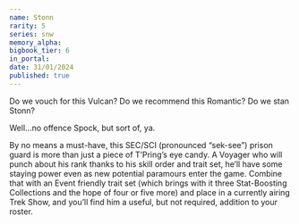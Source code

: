 ```yaml
---
name: Stonn
rarity: 5
series: snw
memory_alpha:
bigbook_tier: 6
in_portal:
date: 31/01/2024
published: true
---
```


Do we vouch for this Vulcan? Do we recommend this Romantic? Do we stan Stonn?

Well…no offence Spock, but sort of, ya.

By no means a must-have, this SEC/SCI (pronounced “sek-see”) prison guard is more than just a piece of T’Pring’s eye candy. A Voyager who will punch about his rank thanks to his skill order and trait set, he’ll have some staying power even as new potential paramours enter the game. Combine that with an Event friendly trait set (which brings with it three Stat-Boosting Collections and the hope of four or five more) and place in a currently airing Trek Show, and you’ll find him a useful, but not required, addition to your roster.
